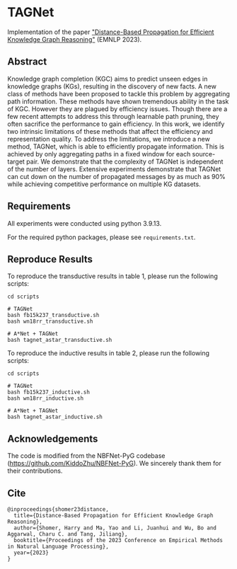 # TAGNet

Implementation of the paper ["Distance-Based Propagation for Efficient Knowledge Graph Reasoning"]() (EMNLP 2023).

## Abstract

Knowledge graph completion (KGC) aims to predict unseen edges in knowledge graphs (KGs), resulting in the discovery of new facts. A new class of methods have been proposed to tackle this problem by aggregating path information. These methods have shown tremendous ability in the task of KGC. However they are plagued by efficiency issues. Though there are a few recent attempts to address this through learnable path pruning, they often sacrifice the performance to gain efficiency. In this work, we identify two intrinsic limitations of these methods that affect the efficiency and representation quality. To address the limitations, we introduce a new method, TAGNet, which is able to efficiently propagate information. This is achieved by only aggregating paths in a fixed window for each source-target pair. We demonstrate that the complexity of TAGNet is independent of the number of layers. Extensive experiments demonstrate that TAGNet can cut down on the number of propagated messages by as much as 90\% while achieving competitive performance on multiple KG datasets.

## Requirements

All experiments were conducted using python 3.9.13. 

For the required python packages, please see `requirements.txt`.

## Reproduce Results

To reproduce the transductive results in table 1, please run the following scripts:
```
cd scripts

# TAGNet
bash fb15k237_transductive.sh
bash wn18rr_transductive.sh

# A*Net + TAGNet
bash tagnet_astar_transductive.sh
```

To reproduce the inductive results in table 2, please run the following scripts:
```
cd scripts

# TAGNet
bash fb15k237_inductive.sh
bash wn18rr_inductive.sh

# A*Net + TAGNet
bash tagnet_astar_inductive.sh
```

## Acknowledgements

The code is modified from the NBFNet-PyG codebase (https://github.com/KiddoZhu/NBFNet-PyG). We sincerely thank them for their contributions.

## Cite
```
@inproceedings{shomer23distance,
  title={Distance-Based Propagation for Efficient Knowledge Graph Reasoning},
  author={Shomer, Harry and Ma, Yao and Li, Juanhui and Wu, Bo and Aggarwal, Charu C. and Tang, Jiliang},
  booktitle={Proceedings of the 2023 Conference on Empirical Methods in Natural Language Processing},
  year={2023}
}
```

